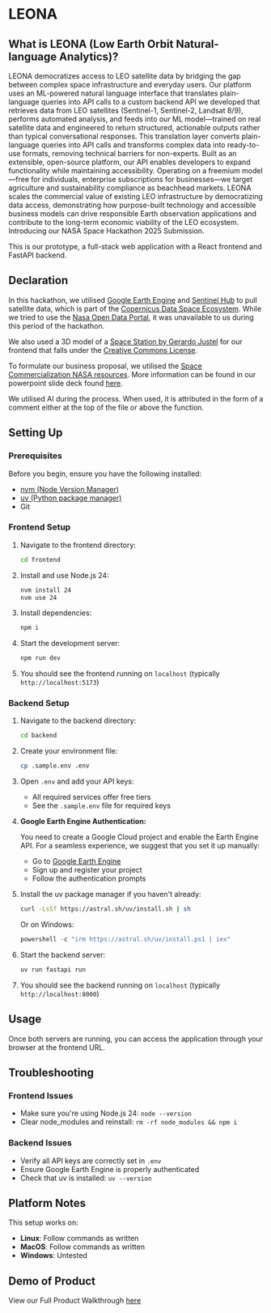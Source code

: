 # LEONA

## What is LEONA (Low Earth Orbit Natural-language Analytics)?

LEONA democratizes access to LEO satellite data by bridging the gap between complex space infrastructure and everyday users. Our platform uses an ML-powered natural language interface that translates plain-language queries into API calls to a custom backend API we developed that retrieves data from LEO satellites (Sentinel-1, Sentinel-2, Landsat 8/9), performs automated analysis, and feeds into our ML model—trained on real satellite data and engineered to return structured, actionable outputs rather than typical conversational responses. This translation layer converts plain-language queries into API calls and transforms complex data into ready-to-use formats, removing technical barriers for non-experts. Built as an extensible, open-source platform, our API enables developers to expand functionality while maintaining accessibility. Operating on a freemium model—free for individuals, enterprise subscriptions for businesses—we target agriculture and sustainability compliance as beachhead markets. LEONA scales the commercial value of existing LEO infrastructure by democratizing data access, demonstrating how purpose-built technology and accessible business models can drive responsible Earth observation applications and contribute to the long-term economic viability of the LEO ecosystem.
Introducing our NASA Space Hackathon 2025 Submission.

This is our prototype, a full-stack web application with a React frontend and FastAPI backend.

## Declaration

In this hackathon, we utilised [Google Earth Engine](https://earthengine.google.com/) and [Sentinel Hub](https://www.sentinel-hub.com/) to pull satellite data, which is part of the [Copernicus Data Space Ecosystem](https://dataspace.copernicus.eu/). While we tried to use the [Nasa Open Data Portal](https://data.nasa.gov/dataset/), it was unavailable to us during this period of the hackathon.

We also used a 3D model of a [Space Station by Gerardo Justel](https://www.fab.com/listings/9042d765-4f32-4ef3-892a-aca6c14f8f60) for our frontend that falls under the [Creative Commons License](https://creativecommons.org/licenses/by/4.0/).

To formulate our business proposal, we utilised the [Space Commercialization NASA resources](https://www.nasa.gov/headquarters/library/find/bibliographies/space-commercialization/). More information can be found in our powerpoint slide deck found [here](https://docs.google.com/presentation/d/11sB7GojJ_WaUlz6woZhYSffMpOjOqnDS/edit?usp=share_link&ouid=102894135391576057817&rtpof=true&sd=true).

We utilised AI during the process. When used, it is attributed in the form of a comment either at the top of the file or above the function.

## Setting Up

### Prerequisites

Before you begin, ensure you have the following installed:

- [nvm (Node Version Manager)](https://github.com/nvm-sh/nvm#installing-and-updating)
- [uv (Python package manager)](https://docs.astral.sh/uv/getting-started/installation/)
- Git

### Frontend Setup

1. Navigate to the frontend directory:

   ```bash
   cd frontend
   ```

2. Install and use Node.js 24:

   ```bash
   nvm install 24
   nvm use 24
   ```

3. Install dependencies:

   ```bash
   npm i
   ```

4. Start the development server:

   ```bash
   npm run dev
   ```

5. You should see the frontend running on `localhost` (typically `http://localhost:5173`)

### Backend Setup

1. Navigate to the backend directory:

   ```bash
   cd backend
   ```

2. Create your environment file:

   ```bash
   cp .sample.env .env
   ```

3. Open `.env` and add your API keys:
   - All required services offer free tiers
   - See the `.sample.env` file for required keys

4. **Google Earth Engine Authentication:**

   You need to create a Google Cloud project and enable the Earth Engine API.
   For a seamless experience, we suggest that you set it up manually:
   - Go to [Google Earth Engine](https://code.earthengine.google.com/)
   - Sign up and register your project
   - Follow the authentication prompts

5. Install the uv package manager if you haven't already:

   ```bash
   curl -LsSf https://astral.sh/uv/install.sh | sh
   ```

   Or on Windows:

   ```powershell
   powershell -c "irm https://astral.sh/uv/install.ps1 | iex"
   ```

6. Start the backend server:

   ```bash
   uv run fastapi run
   ```

7. You should see the backend running on `localhost` (typically `http://localhost:8000`)

## Usage

Once both servers are running, you can access the application through your browser at the frontend URL.

## Troubleshooting

### Frontend Issues

- Make sure you're using Node.js 24: `node --version`
- Clear node_modules and reinstall: `rm -rf node_modules && npm i`

### Backend Issues

- Verify all API keys are correctly set in `.env`
- Ensure Google Earth Engine is properly authenticated
- Check that uv is installed: `uv --version`

## Platform Notes

This setup works on:

- **Linux**: Follow commands as written
- **MacOS**: Follow commands as written
- **Windows**: Untested

## Demo of Product

View our Full Product Walkthrough [here](https://youtu.be/N1v4GvBZzVQ)
